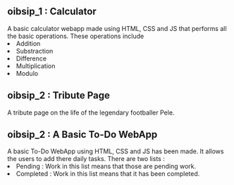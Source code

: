 <h2>oibsip_1 : Calculator</h2> 
A basic calculator webapp made using HTML, CSS and JS that performs all the basic operations. These operations include 
<li> Addition
<li> Substraction 
<li> Difference
<li> Multiplication
<li> Modulo

<h2>oibsip_2 : Tribute Page</h2> 
A tribute page on the life of the legendary footballer Pele.

<h2>oibsip_2 : A Basic To-Do WebApp</h2>
A basic To-Do WebApp using HTML, CSS and JS has been made. It allows the users to add there daily tasks.
There are two lists :
<li> Pending : Work in this list means that those are pending work.
<li> Completed : Work in this list means that it has been completed.

  



